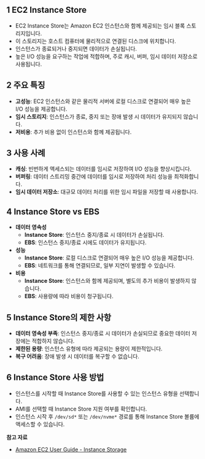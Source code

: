 ## 1 EC2 Instance Store

- EC2 Instance Store는 Amazon EC2 인스턴스와 함께 제공되는 임시 블록 스토리지입니다.
- 이 스토리지는 호스트 컴퓨터에 물리적으로 연결된 디스크에 위치합니다.
- 인스턴스가 종료되거나 중지되면 데이터가 손실됩니다.
- 높은 I/O 성능을 요구하는 작업에 적합하며, 주로 캐시, 버퍼, 임시 데이터 저장소로 사용됩니다.



## 2 주요 특징

- **고성능**: EC2 인스턴스와 같은 물리적 서버에 로컬 디스크로 연결되어 매우 높은 I/O 성능을 제공합니다.
- **임시 스토리지**: 인스턴스가 종료, 중지 또는 장애 발생 시 데이터가 유지되지 않습니다.
- **저비용**: 추가 비용 없이 인스턴스와 함께 제공됩니다.



## 3 사용 사례

- **캐싱**: 빈번하게 액세스되는 데이터를 임시로 저장하여 I/O 성능을 향상시킵니다.
- **버퍼링**: 데이터 스트리밍 중간에 데이터를 임시로 저장하여 처리 성능을 최적화합니다.
- **임시 데이터 저장소**: 대규모 데이터 처리를 위한 임시 파일을 저장할 때 사용합니다.



## 4 Instance Store vs EBS

- **데이터 영속성**
    - **Instance Store**: 인스턴스 중지/종료 시 데이터가 손실됩니다.
    - **EBS**: 인스턴스 중지/종료 시에도 데이터가 유지됩니다.
- **성능**
    - **Instance Store**: 로컬 디스크로 연결되어 매우 높은 I/O 성능을 제공합니다.
    - **EBS**: 네트워크를 통해 연결되므로, 일부 지연이 발생할 수 있습니다.
- **비용**
    - **Instance Store**: 인스턴스와 함께 제공되며, 별도의 추가 비용이 발생하지 않습니다.
    - **EBS**: 사용량에 따라 비용이 청구됩니다.



## 5 Instance Store의 제한 사항

- **데이터 영속성 부족**: 인스턴스 중지/종료 시 데이터가 손실되므로 중요한 데이터 저장에는 적합하지 않습니다.
- **제한된 용량**: 인스턴스 유형에 따라 제공되는 용량이 제한적입니다.
- **복구 어려움**: 장애 발생 시 데이터를 복구할 수 없습니다.



## 6 Instance Store 사용 방법

- 인스턴스를 시작할 때 Instance Store를 사용할 수 있는 인스턴스 유형을 선택합니다.
- AMI를 선택할 때 Instance Store 지원 여부를 확인합니다.
- 인스턴스 시작 후 `/dev/sd*` 또는 `/dev/nvme*` 경로를 통해 Instance Store 볼륨에 액세스할 수 있습니다.



**참고 자료**

- [Amazon EC2 User Guide - Instance Storage](https://docs.aws.amazon.com/AWSEC2/latest/UserGuide/InstanceStorage.html)